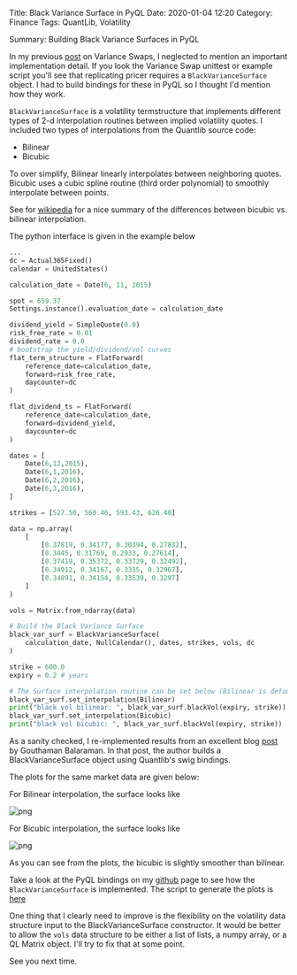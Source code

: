 Title: Black Variance Surface in PyQL
Date: 2020-01-04 12:20
Category: Finance
Tags: QuantLib, Volatility

Summary: Building Black Variance Surfaces in PyQL

In my previous [post](lostinthelyceum.com/Variance-Swaps-in-PyQL.html) on Variance
Swaps, I neglected to mention an important implementation detail.  If you look
the Variance Swap unittest or example script you'll see that replicating pricer
requires a ``BlackVarianceSurface`` object.  I had to build bindings for these
in PyQL so I thought I'd mention how they work.

``BlackVarianceSurface`` is a volatility termstructure that implements different
types of 2-d interpolation routines between implied volatility quotes. I included
two types of interpolations from the Quantlib source code:

* Bilinear
* Bicubic

To over simplify, Bilinear linearly interpolates between neighboring quotes.
Bicubic uses a cubic spline routine (third order polynomial) to smoothly
interpolate between points.

See for [wikipedia](https://en.wikipedia.org/wiki/Bicubic_interpolation) for a
nice summary of the differences between bicubic vs. bilinear interpolation.

The python interface is given in the example below


```python
...
dc = Actual365Fixed()
calendar = UnitedStates()

calculation_date = Date(6, 11, 2015)

spot = 659.37
Settings.instance().evaluation_date = calculation_date

dividend_yield = SimpleQuote(0.0)
risk_free_rate = 0.01
dividend_rate = 0.0
# bootstrap the yield/dividend/vol curves
flat_term_structure = FlatForward(
    reference_date=calculation_date,
    forward=risk_free_rate,
    daycounter=dc
)

flat_dividend_ts = FlatForward(
    reference_date=calculation_date,
    forward=dividend_yield,
    daycounter=dc
)

dates = [
    Date(6,12,2015),
    Date(6,1,2016),
    Date(6,2,2016),
    Date(6,3,2016),
]

strikes = [527.50, 560.46, 593.43, 626.40]

data = np.array(
    [
        [0.37819, 0.34177, 0.30394, 0.27832],
        [0.3445, 0.31769, 0.2933, 0.27614],
        [0.37419, 0.35372, 0.33729, 0.32492],
        [0.34912, 0.34167, 0.3355, 0.32967],
        [0.34891, 0.34154, 0.33539, 0.3297]
    ]
)

vols = Matrix.from_ndarray(data)

# Build the Black Variance Surface
black_var_surf = BlackVarianceSurface(
    calculation_date, NullCalendar(), dates, strikes, vols, dc
)

strike = 600.0
expiry = 0.2 # years

# The Surface interpolation routine can be set below (Bilinear is default)
black_var_surf.set_interpolation(Bilinear)
print("black vol bilinear: ", black_var_surf.blackVol(expiry, strike))
black_var_surf.set_interpolation(Bicubic)
print("black vol bicubic: ", black_var_surf.blackVol(expiry, strike))
```

As a sanity checked, I re-implemented results from an excellent blog
[post](http://gouthamanbalaraman.com/blog/volatility-smile-heston-model-calibration-quantlib-python.html)
by Gouthaman Balaraman.  In that post, the author builds a BlackVarianceSurface
object using Quantlib's swig bindings.

The plots for the same market data are given below:  

For Bilinear interpolation, the surface looks like

![png]({attach}post4_files/BlackVol_Bilinear.png)

For Bicubic interpolation, the surface looks like

![png]({attach}post4_files/BlackVol_Bicubic.png)

As you can see from the plots, the bicubic is slightly smoother than bilinear.

Take a look at the PyQL bindings on my [github](https://github.com/kevingivens/pyql) page to see how the
``BlackVarianceSurface`` is implemented.  The script to generate the plots is [here](https://github.com/kevingivens/Blog/tree/master/2020/BlackVol)  

One thing that I clearly need to improve is the flexibility on the volatility data
structure input to the BlackVarianceSurface constructor. It would be better to
allow the ``vols`` data structure to be either a list of lists, a numpy array,
or a QL Matrix object.  I'll try to fix that at some point.

See you next time.
